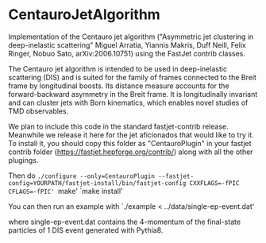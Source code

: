 # CentauroJetAlgorithm
Implementation of the Centauro jet algorithm ("Asymmetric jet clustering in deep-inelastic scattering" Miguel Arratia, Yiannis Makris, Duff Neill, Felix Ringer, Nobuo Sato, arXiv:2006.10751) using the FastJet contrib classes. 

The Centauro jet algorithm is intended to be used in deep-inelastic scattering (DIS) and is suited for the family of frames connected to the Breit frame by longitudinal boosts. 
Its distance measure accounts for the forward-backward asymmetry in the Breit frame. It is longitudinally invariant and can cluster jets with Born kinematics, which enables novel studies of TMD observables.

We plan to include this code in the standard fastjet-contrib release. Meanwhile we release it here for the jet aficionados that would like to try it. 
To install it, you should copy this folder as "CentauroPlugin" in your fastjet contrib folder (https://fastjet.hepforge.org/contrib/) along with all the other plugings. 

Then do
  `./configure --only=CentauroPlugin --fastjet-config=YOURPATH/fastjet-install/bin/fastjet-config CXXFLAGS=-fPIC CFLAGS=-fPIC'
  `make'
  `make install'
  
You can then run an example with 
  `./example < ../data/single-ep-event.dat'

where single-ep-event.dat contains the 4-momentum of the final-state particles of 1 DIS event generated with Pythia8. 
